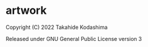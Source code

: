 # artwork
Copyright
(C) 2022 Takahide Kodashima

Released under GNU General Public License version 3
